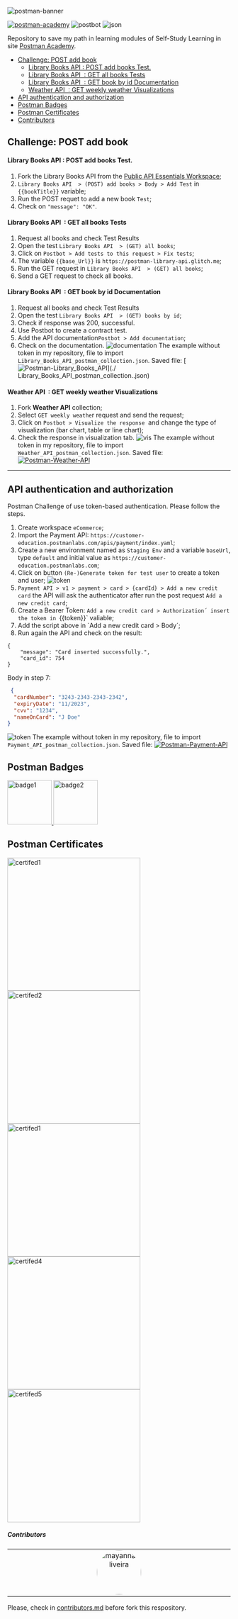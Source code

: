 ![postman-banner](asserts/postman-banner.gif)  

[![postman-academy](https://img.shields.io/badge/Postman-Academy-FF6C37.svg?style=for-the-badge&logo=Postman&logoColor=white)](https://academy.postman.com/) ![postbot](https://img.shields.io/badge/Postbot-9B7EBD.svg?style=for-the-badge&logo=Postman&logoColor=white) ![json](https://img.shields.io/badge/JSON-000000.svg?style=for-the-badge&logo=JSON&logoColor=white)

Repository to save my path in learning modules of Self-Study Learning in site [Postman Academy](https://academy.postman.com/).

<!-- TOC -->

- [Challenge: POST add book](#challenge-post-add-book)
  - [Library Books API : POST add books Test.](#library-books-api-post-add-books-test)
  - [Library Books API  : GET all books Tests](#library-books-api-get-all-books-tests)
  - [Library Books API  : GET book by id Documentation](#library-books-api-get-book-by-id-documentation)
  - [Weather API  : GET weekly weather Visualizations](#weather-api-get-weekly-weather-visualizations)
- [API authentication and authorization](#api-authentication-and-authorization)
- [Postman Badges](#postman-badges)
- [Postman Certificates](#postman-certificates)
- [Contributors](#contributors)

<!-- TOC -->
 
## Challenge: POST add book
#### Library Books API : POST add books Test.

1. Fork the Library Books API from the [Public API Essentials Workspace](https://www.postman.com/devrel/api-essentials/overview?utm_campaign=fy25--global-all-api_essentials_collaboration-&utm_medium=workshop&utm_source=postman_academy);
2. `Library Books API  > (POST) add books > Body > Add Test` in `{{bookTitle}}` variable;
3. Run the POST requet to add a new book `Test`;
4. Check on `"message": "OK"`.

#### Library Books API  : GET all books Tests

1. Request all books and check Test Results
2. Open the test `Library Books API  > (GET) all books`;
3. Click on `Postbot > Add tests to this request > Fix tests`;
4. The variable `{{base_Url}}` is `https://postman-library-api.glitch.me`;
5. Run the GET request in `Library Books API  > (GET) all books`;
6. Send a GET request to check all books.

#### Library Books API  : GET book by id Documentation

1. Request all books and check Test Results
2. Open the test `Library Books API  > (GET) books by id`;
3. Check if response was 200, successful.
4. Use Postbot to create a contract test.
5. Add the API documentation`Postbot > Add documentation`;
6. Check on the documentation.
![documentation](asserts/documentation.png)
The example without token in my repository, file to import `Library_Books_API_postman_collection.json`.
Saved file: [![Postman-Library_Books_API](https://img.shields.io/badge/Postman-Library%20Books%20API-FF6C37.svg?style=flat&logo=Postman&logoColor=white)](./ Library_Books_API_postman_collection..json)

#### Weather API  : GET weekly weather Visualizations

1. Fork **Weather API** collection;
2. Select `GET weekly weathe`r request and send the request;
3. Click on `Postbot > Visualize the response`  and change the type of visualization (bar chart, table or line chart);
4. Check the response in visualization tab.
![vis](asserts/chart-response.png)
The example without token in my repository, file to import `Weather_API_postman_collection.json`.
Saved file: [![Postman-Weather-API](https://img.shields.io/badge/Postman-Weather%20API-FF6C37.svg?style=flat&logo=Postman&logoColor=white)](./Weather_API_postman_collection.json)

---
##  API authentication and authorization
Postman Challenge of use token-based authentication. Please follow the steps.
1. Create workspace `eCommerce`;
2. Import the Payment API: `https://customer-education.postmanlabs.com/apis/payment/index.yaml`;
3. Create a new environment named as `Staging Env` and a variable `baseUrl`, type `default` and initial value as `https://customer-education.postmanlabs.com`;
4. Click on button `(Re-)Generate token for test user` to create a token and user;
![token](asserts/token.png)
5. `Payment API > v1 > payment > card > {cardId} > Add a new credit card` the API will ask the authenticator after run the post request `Add a new credit card`;
6. Create a Bearer Token: `Add a new credit card > Authorization´ insert the token in `{{token}}` valiable;
7. Add the script above in `Add a new credit card > Body´; 
8. Run again the API and check on the result: 
```
{
    "message": "Card inserted successfully.",
    "card_id": 754
}
```
Body in step 7:
```json
 {
  "cardNumber": "3243-2343-2343-2342",
  "expiryDate": "11/2023",
  "cvv": "1234",
  "nameOnCard": "J Doe"
}
```
![token](asserts/sucess.png)
The example without token in my repository, file to import `Payment_API_postman_collection.json`.
Saved file: [![Postman-Payment-API](https://img.shields.io/badge/Postman-Payment%20API-FF6C37.svg?style=flat&logo=Postman&logoColor=white)](/Payment_API_postman_collection.json)

## Postman Badges

<p align="left">
  <a href="https://api.badgr.io/public/collections/3daf805234a34771bcb754fcee8091a5"> 
    <img alt="badge1" src="/badges/assertion-E8dxLumrS-aYAAjjPT4_JQ.svg" width="100px" alt="badge1"/>
    <img alt="badge2" src="/badges/assertion-S1N-crKNQf-8iuF5BLU66w.png" width="100px" alt="badge2"/>
    </a>
</p>
 
## Postman Certificates

<p align="left">
    <a href="/badges/certified1.png"> 
      <img alt="certifed1" src="/badges/certified1.png" width="300px"/> 
    </a>
  <a href="/badges/certified2.png"> 
      <img alt="certifed2" src="/badges/certified2.png" width="300px"/> 
    </a>
  <a href="/badges/certified3.png"> 
      <img alt="certifed1" src="/badges/certified3.png" width="300px"/> 
    </a>
  <a href="/badges/certified4.png"> 
      <img alt="certifed4" src="/badges/certified4.png" width="300px"/> 
    </a>
  <a href="/badges/certified5.png"> 
      <img alt="certifed5" src="/badges/certified5.png" width="300px"/> 
    </a>
</p>

##### Contributors

<!-- Link to generate contributors: https://hub-io-mcells-projects.vercel.app/ --->
<table>
  <tbody>
    <tr><td align="center" valign="top" width="12.5%" style="word-break: break-word; white-space: normal;"><a href="https://github.com/mayannaoliveira" title="mayannaoliveira"><img src="https://avatars.githubusercontent.com/u/8138985?v=4" width="100px;" alt="mayannaoliveira" style="border-radius: 9999px;" /></a></td>
    </tr>
  </tbody>
</table>

Please, check in [contributors.md](/contributors.md) before fork this respository.
